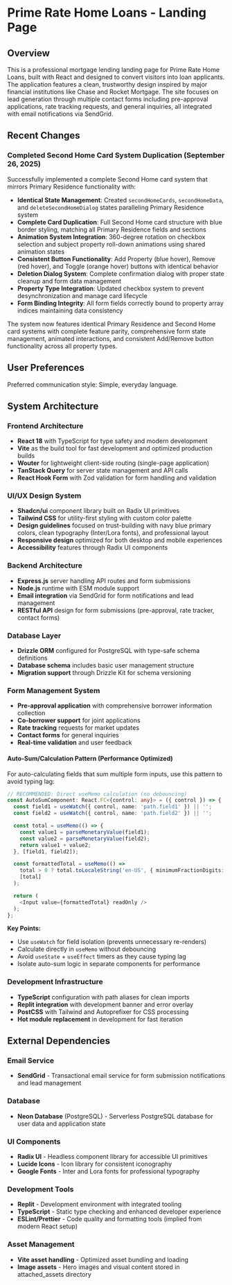 # Prime Rate Home Loans - Landing Page

## Overview

This is a professional mortgage lending landing page for Prime Rate Home Loans, built with React and designed to convert visitors into loan applicants. The application features a clean, trustworthy design inspired by major financial institutions like Chase and Rocket Mortgage. The site focuses on lead generation through multiple contact forms including pre-approval applications, rate tracking requests, and general inquiries, all integrated with email notifications via SendGrid.

## Recent Changes

### Completed Second Home Card System Duplication (September 26, 2025)

Successfully implemented a complete Second Home card system that mirrors Primary Residence functionality with:

- **Identical State Management**: Created `secondHomeCards`, `secondHomeData`, and `deleteSecondHomeDialog` states paralleling Primary Residence system
- **Complete Card Duplication**: Full Second Home card structure with blue border styling, matching all Primary Residence fields and sections
- **Animation System Integration**: 360-degree rotation on checkbox selection and subject property roll-down animations using shared animation states
- **Consistent Button Functionality**: Add Property (blue hover), Remove (red hover), and Toggle (orange hover) buttons with identical behavior
- **Deletion Dialog System**: Complete confirmation dialog with proper state cleanup and form data management
- **Property Type Integration**: Updated checkbox system to prevent desynchronization and manage card lifecycle
- **Form Binding Integrity**: All form fields correctly bound to property array indices maintaining data consistency

The system now features identical Primary Residence and Second Home card systems with complete feature parity, comprehensive form state management, animated interactions, and consistent Add/Remove button functionality across all property types.

## User Preferences

Preferred communication style: Simple, everyday language.

## System Architecture

### Frontend Architecture
- **React 18** with TypeScript for type safety and modern development
- **Vite** as the build tool for fast development and optimized production builds
- **Wouter** for lightweight client-side routing (single-page application)
- **TanStack Query** for server state management and API calls
- **React Hook Form** with Zod validation for form handling and validation

### UI/UX Design System
- **Shadcn/ui** component library built on Radix UI primitives
- **Tailwind CSS** for utility-first styling with custom color palette
- **Design guidelines** focused on trust-building with navy blue primary colors, clean typography (Inter/Lora fonts), and professional layout
- **Responsive design** optimized for both desktop and mobile experiences
- **Accessibility** features through Radix UI components

### Backend Architecture
- **Express.js** server handling API routes and form submissions
- **Node.js** runtime with ESM module support
- **Email integration** via SendGrid for form notifications and lead management
- **RESTful API** design for form submissions (pre-approval, rate tracker, contact forms)

### Database Layer
- **Drizzle ORM** configured for PostgreSQL with type-safe schema definitions
- **Database schema** includes basic user management structure
- **Migration support** through Drizzle Kit for schema versioning

### Form Management System
- **Pre-approval application** with comprehensive borrower information collection
- **Co-borrower support** for joint applications
- **Rate tracking** requests for market updates
- **Contact forms** for general inquiries
- **Real-time validation** and user feedback

#### Auto-Sum/Calculation Pattern (Performance Optimized)
For auto-calculating fields that sum multiple form inputs, use this pattern to avoid typing lag:

```typescript
// RECOMMENDED: Direct useMemo calculation (no debouncing)
const AutoSumComponent: React.FC<{control: any}> = ({ control }) => {
  const field1 = useWatch({ control, name: 'path.field1' }) || '';
  const field2 = useWatch({ control, name: 'path.field2' }) || '';

  const total = useMemo(() => {
    const value1 = parseMonetaryValue(field1);
    const value2 = parseMonetaryValue(field2);
    return value1 + value2;
  }, [field1, field2]);

  const formattedTotal = useMemo(() => 
    total > 0 ? total.toLocaleString('en-US', { minimumFractionDigits: 2, maximumFractionDigits: 2 }) : '',
    [total]
  );

  return (
    <Input value={formattedTotal} readOnly />
  );
};
```

**Key Points:**
- Use `useWatch` for field isolation (prevents unnecessary re-renders)
- Calculate directly in `useMemo` without debouncing
- Avoid `useState` + `useEffect` timers as they cause typing lag
- Isolate auto-sum logic in separate components for performance

### Development Infrastructure
- **TypeScript** configuration with path aliases for clean imports
- **Replit integration** with development banner and error overlay
- **PostCSS** with Tailwind and Autoprefixer for CSS processing
- **Hot module replacement** in development for fast iteration

## External Dependencies

### Email Service
- **SendGrid** - Transactional email service for form submission notifications and lead management

### Database
- **Neon Database** (PostgreSQL) - Serverless PostgreSQL database for user data and application state

### UI Components
- **Radix UI** - Headless component library for accessible UI primitives
- **Lucide Icons** - Icon library for consistent iconography
- **Google Fonts** - Inter and Lora fonts for professional typography

### Development Tools
- **Replit** - Development environment with integrated tooling
- **TypeScript** - Static type checking and enhanced developer experience
- **ESLint/Prettier** - Code quality and formatting tools (implied from modern React setup)

### Asset Management
- **Vite asset handling** - Optimized asset bundling and loading
- **Image assets** - Hero images and visual content stored in attached_assets directory